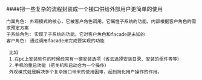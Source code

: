 ####把一些复杂的流程封装成一个接口供给外部用户更简单的使用
```
门面角色: 外观模式的核心，它被客户角色调用，它属性子系统的功能。内部根据客户角色的需求预定方案
子系统角色: 实现了子系统的功能。它对客户角色和facade是未知的
客户角色: 通过调用facade来完成要实现的功能
```

```
 比如
 1.在pc上安装软件的时候经常有一键安装选项（省去选择安装目录、安装的组件等等）
 2.手机的重启功能（把关机和启动合为一个操作）
 外观模式就是解决多个复杂接口带来的使用困难，起到简化用户操作的作用。

```

